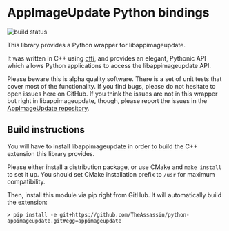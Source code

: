 # AppImageUpdate Python bindings

![build status](https://travis-ci.org/TheAssassin/python-appimageupdate.svg?branch=master)

This library provides a Python wrapper for libappimageupdate.

It was written in C++ using
[cffi](https://cffi.readthedocs.io/en/latest/),
and provides an elegant, Pythonic API which allows Python applications to access the libappimageupdate API.

Please beware this is alpha quality software. There is a set of unit tests
that cover most of the functionality. If you find bugs, please do not hesitate
to open issues here on GitHub. If you think the issues are not in this wrapper
but right in libappimageupdate, though, please report the issues in the
[AppImageUpdate repository](https://github.com/AppImage/AppImageUpdate/issues).


## Build instructions

You will have to install libappimageupdate in order to build the C++
extension this library provides.

Please either install a distribution package, or use CMake and `make install`
to set it up. You should set CMake installation prefix to `/usr` for maximum
compatibility.

Then, install this module via pip right from GitHub. It will automatically
build the extension:

```
> pip install -e git+https://github.com/TheAssassin/python-appimageupdate.git#egg=appimageupdate
```
